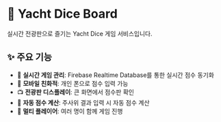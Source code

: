 # 🎲 Yacht Dice Board

실시간 전광판으로 즐기는 Yacht Dice 게임 서비스입니다.

## ✨ 주요 기능

- 🎯 **실시간 게임 관리**: Firebase Realtime Database를 통한 실시간 점수 동기화
- 📱 **모바일 친화적**: 개인 폰으로 점수 입력 가능
- 📺 **전광판 디스플레이**: 큰 화면에서 점수판 확인
- 🎲 **자동 점수 계산**: 주사위 결과 입력 시 자동 점수 계산
- 👥 **멀티 플레이어**: 여러 명이 함께 게임 진행
